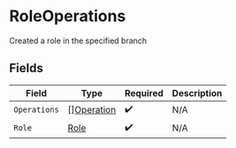 # RoleOperations

Created a role in the specified branch


## Fields

| Field                                           | Type                                            | Required                                        | Description                                     |
| ----------------------------------------------- | ----------------------------------------------- | ----------------------------------------------- | ----------------------------------------------- |
| `Operations`                                    | [][Operation](../../models/shared/operation.md) | :heavy_check_mark:                              | N/A                                             |
| `Role`                                          | [Role](../../models/shared/role.md)             | :heavy_check_mark:                              | N/A                                             |